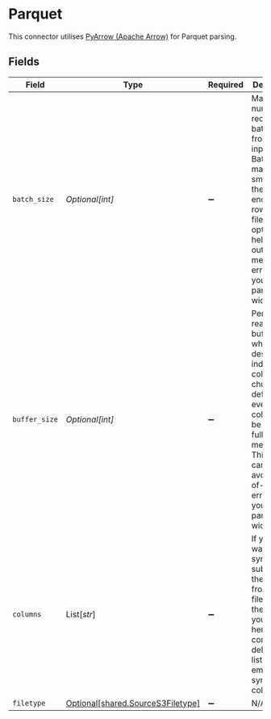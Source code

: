 # Parquet

This connector utilises <a href="https://arrow.apache.org/docs/python/generated/pyarrow.parquet.ParquetFile.html" target="_blank">PyArrow (Apache Arrow)</a> for Parquet parsing.


## Fields

| Field                                                                                                                                                                                                                | Type                                                                                                                                                                                                                 | Required                                                                                                                                                                                                             | Description                                                                                                                                                                                                          |
| -------------------------------------------------------------------------------------------------------------------------------------------------------------------------------------------------------------------- | -------------------------------------------------------------------------------------------------------------------------------------------------------------------------------------------------------------------- | -------------------------------------------------------------------------------------------------------------------------------------------------------------------------------------------------------------------- | -------------------------------------------------------------------------------------------------------------------------------------------------------------------------------------------------------------------- |
| `batch_size`                                                                                                                                                                                                         | *Optional[int]*                                                                                                                                                                                                      | :heavy_minus_sign:                                                                                                                                                                                                   | Maximum number of records per batch read from the input files. Batches may be smaller if there aren’t enough rows in the file. This option can help avoid out-of-memory errors if your data is particularly wide.    |
| `buffer_size`                                                                                                                                                                                                        | *Optional[int]*                                                                                                                                                                                                      | :heavy_minus_sign:                                                                                                                                                                                                   | Perform read buffering when deserializing individual column chunks. By default every group column will be loaded fully to memory. This option can help avoid out-of-memory errors if your data is particularly wide. |
| `columns`                                                                                                                                                                                                            | List[*str*]                                                                                                                                                                                                          | :heavy_minus_sign:                                                                                                                                                                                                   | If you only want to sync a subset of the columns from the file(s), add the columns you want here as a comma-delimited list. Leave it empty to sync all columns.                                                      |
| `filetype`                                                                                                                                                                                                           | [Optional[shared.SourceS3Filetype]](../../models/shared/sources3filetype.md)                                                                                                                                         | :heavy_minus_sign:                                                                                                                                                                                                   | N/A                                                                                                                                                                                                                  |